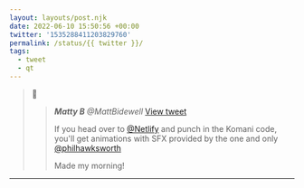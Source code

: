 ```yaml
---
layout: layouts/post.njk
date: 2022-06-10 15:50:56 +00:00
twitter: '1535288411203829760'
permalink: /status/{{ twitter }}/
tags: 
  - tweet
  - qt
---
```


> 👀
> 
> > <cite>**Matty B** @MattBidewell</cite> [View tweet](https://twitter.com/MattBidewell/status/1535181382607052800)
> > 
> > If you head over to [@Netlify](https://twitter.com/Netlify) and punch in the Komani code, you'll get animations with SFX provided by the one and only [@philhawksworth]((https://twitter.com/philhawksworth))
> > 
> > Made my morning!

---
